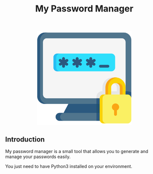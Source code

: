 <h1 align="center">
 	My Password Manager	
</h1>


<h2 align="center">
  <br>
 	<img src="password.png" alt="Logo my password manager" width="300"/>
  <br>
</h2>
  

## Introduction

My password manager is a small tool that allows you to generate and manage your passwords easily. 

You just need to have Python3 installed on your environment. 



